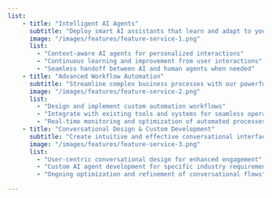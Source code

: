 ```yaml
---
list:
    - title: "Intelligent AI Agents"
      subtitle: "Deploy smart AI assistants that learn and adapt to your business processes, providing 24/7 support and enhancing efficiency."
      image: "/images/features/feature-service-1.png"
      list:
        - "Context-aware AI agents for personalized interactions"
        - "Continuous learning and improvement from user interactions"
        - "Seamless handoff between AI and human agents when needed"
    - title: "Advanced Workflow Automation"
      subtitle: "Streamline complex business processes with our powerful automation tools, leveraging Voiceflow and N8N for optimal efficiency."
      image: "/images/features/feature-service-2.png"
      list:
        - "Design and implement custom automation workflows"
        - "Integrate with existing tools and systems for seamless operations"
        - "Real-time monitoring and optimization of automated processes"
    - title: "Conversational Design & Custom Development"
      subtitle: "Create intuitive and effective conversational interfaces, backed by custom development to meet your unique business needs."
      image: "/images/features/feature-service-3.png"
      list:
        - "User-centric conversational design for enhanced engagement"
        - "Custom AI agent development for specific industry requirements"
        - "Ongoing optimization and refinement of conversational flows"

---
```

